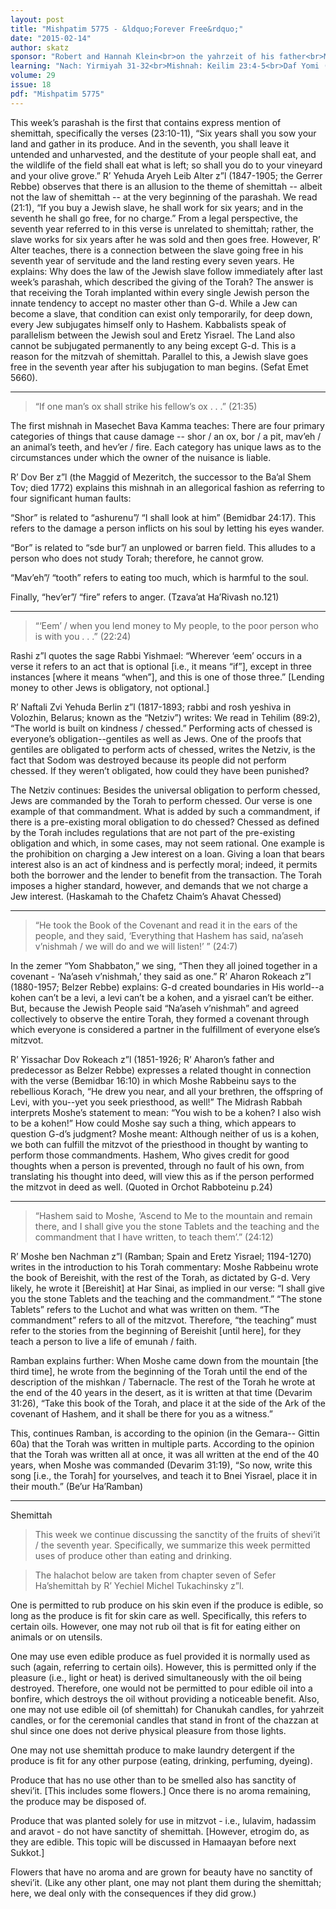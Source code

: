 ```yaml
---
layout: post
title: "Mishpatim 5775 - &ldquo;Forever Free&rdquo;"
date: "2015-02-14"
author: skatz
sponsor: "Robert and Hannah Klein<br>on the yahrzeit of his father<br>Milton Klein (Meir ben Kalman a&rdquo;h)<br><br>Professor & Mrs. Gil Ginsburg<br>on the yahrzeit of her father<br>Herzl Rosenson (Naftali Hertz ben Avraham a&rdquo;h)<br><br>Mr. and Mrs. Jules Meisler<br>in memory of<br>Jules&rsquo; mother Anne Meisler a&rdquo;h<br>and sister Gladys Citrino a&rdquo;h<br><br>Elaine and Jerry Taragin<br>on the yahrzeits of<br>Mrs. Shirley Taragin a&rdquo;h,<br>Mr. Irving Rivkin a&rdquo;h &amp;<br>Mrs. Frances Rivkin a&rdquo;h"
learning: "Nach: Yirmiyah 31-32<br>Mishnah: Keilim 23:4-5<br>Daf Yomi (Bavli): Ketubot 12<br>Halachah: Mishnah Berurah 541:2-4"
volume: 29
issue: 18
pdf: "Mishpatim 5775"
---
```


This week&rsquo;s parashah is the first that contains express mention of shemittah, specifically the verses (23:10-11), &ldquo;Six years shall you sow your land and gather in its produce.  And in the seventh, you shall leave it untended and unharvested, and the destitute of your people shall eat, and the wildlife of the field shall eat what is left; so shall you do to your vineyard and your olive grove.&rdquo;
R&rsquo; Yehuda Aryeh Leib Alter z&rdquo;l (1847-1905; the Gerrer Rebbe) observes that there is an allusion to the theme of shemittah -- albeit not the law of shemittah -- at the very beginning of the parashah.  We read (21:1), &ldquo;If you buy a Jewish slave, he shall work for six years; and in the seventh he shall go free, for no charge.&rdquo;  From a legal perspective, the seventh year referred to in this verse is unrelated to shemittah; rather, the slave works for six years after he was sold and then goes free.  However, R&rsquo; Alter teaches, there is a connection between the slave going free in his seventh year of servitude and the land resting every seven years.  He explains:
Why does the law of the Jewish slave follow immediately after last week&rsquo;s parashah, which described the giving of the Torah?  The answer is that receiving the Torah implanted within every single Jewish person the innate tendency to accept no master other than G-d.  While a Jew can become a slave, that condition can exist only temporarily, for deep down, every Jew subjugates himself only to Hashem.
Kabbalists speak of parallelism between the Jewish soul and Eretz Yisrael.  The Land also cannot be subjugated permanently to any being except G-d.  This is a reason for the mitzvah of shemittah.  Parallel to this, a Jewish slave goes free in the seventh year after his subjugation to man begins.  (Sefat Emet 5660).

********

> &ldquo;If one man&rsquo;s ox shall strike his fellow&rsquo;s ox . . .&rdquo;  (21:35)

The first mishnah in Masechet Bava Kamma teaches: There are four primary categories of things that cause damage -- shor / an ox, bor / a pit, mav&rsquo;eh / an animal&rsquo;s teeth, and hev&rsquo;er / fire. Each category has unique laws as to the circumstances under which the owner of the nuisance is liable.

R&rsquo; Dov Ber z&rdquo;l (the Maggid of Mezeritch, the successor to the Ba&rsquo;al Shem Tov; died 1772) explains this mishnah in an allegorical fashion as referring to four significant human faults:

&ldquo;Shor&rdquo; is related to &ldquo;ashurenu&rdquo;/ &ldquo;I shall look at him&rdquo; (Bemidbar 24:17). This refers to the damage a person inflicts on his soul by letting his eyes wander.

&ldquo;Bor&rdquo; is related to &ldquo;sde bur&rdquo;/ an unplowed or barren field. This alludes to a person who does not study Torah; therefore, he cannot grow.

&ldquo;Mav&rsquo;eh&rdquo;/ &ldquo;tooth&rdquo; refers to eating too much, which is harmful to the soul.

Finally, &ldquo;hev&rsquo;er&rdquo;/ &ldquo;fire&rdquo; refers to anger.  (Tzava&rsquo;at Ha&rsquo;Rivash no.121)

********

> &ldquo;&lsquo;Eem&rsquo; / when you lend money to My people, to the poor person who is with you . . .&rdquo; (22:24)

Rashi z&rdquo;l quotes the sage Rabbi Yishmael: &ldquo;Wherever &lsquo;eem&rsquo; occurs in a verse it refers to an act that is optional \[i.e., it means &ldquo;if&rdquo;\], except in three instances \[where it means &ldquo;when&rdquo;\], and this is one of those three.&rdquo; \[Lending money to other Jews is obligatory, not optional.\]

R&rsquo; Naftali Zvi Yehuda Berlin z&rdquo;l (1817-1893; rabbi and rosh yeshiva in Volozhin, Belarus; known as the &ldquo;Netziv&rdquo;) writes: We read in Tehilim (89:2), &ldquo;The world is built on kindness / chessed.&rdquo; Performing acts of chessed is everyone&rsquo;s obligation--gentiles as well as Jews. One of the proofs that gentiles are obligated to perform acts of chessed, writes the Netziv, is the fact that Sodom was destroyed because its people did not perform chessed. If they weren&rsquo;t obligated, how could they have been punished?

The Netziv continues: Besides the universal obligation to perform chessed, Jews are commanded by the Torah to perform chessed. Our verse is one example of that commandment. What is added by such a commandment, if there is a pre-existing moral obligation to do chessed? Chessed as defined by the Torah includes regulations that are not part of the pre-existing obligation and which, in some cases, may not seem rational. One example is the prohibition on charging a Jew interest on a loan. Giving a loan that bears interest also is an act of kindness and is perfectly moral; indeed, it permits both the borrower and the lender to benefit from the transaction. The Torah imposes a higher standard, however, and demands that we not charge a Jew interest.  (Haskamah to the Chafetz Chaim&rsquo;s Ahavat Chessed)

********

> &ldquo;He took the Book of the Covenant and read it in the ears of the people, and they said, &lsquo;Everything that Hashem has said, na&rsquo;aseh v&rsquo;nishmah / we will do and we will listen!&rsquo; &rdquo; (24:7)

In the zemer &ldquo;Yom Shabbaton,&rdquo; we sing, &ldquo;Then they all joined together in a covenant - &lsquo;Na&rsquo;aseh v&rsquo;nishmah,&rsquo; they said as one.&rdquo; R&rsquo; Aharon Rokeach z&rdquo;l (1880-1957; Belzer Rebbe) explains: G-d created boundaries in His world--a kohen can&rsquo;t be a levi, a levi can&rsquo;t be a kohen, and a yisrael can&rsquo;t be either. But, because the Jewish People said &ldquo;Na&rsquo;aseh v&rsquo;nishmah&rdquo; and agreed collectively to observe the entire Torah, they formed a covenant through which everyone is considered a partner in the fulfillment of everyone else&rsquo;s mitzvot.

R&rsquo; Yissachar Dov Rokeach z&rdquo;l (1851-1926; R&rsquo; Aharon&rsquo;s father and predecessor as Belzer Rebbe) expresses a related thought in connection with the verse (Bemidbar 16:10) in which Moshe Rabbeinu says to the rebellious Korach, &ldquo;He drew you near, and all your brethren, the offspring of Levi, with you--yet you seek priesthood, as well!&rdquo; The Midrash Rabbah interprets Moshe&rsquo;s statement to mean: &ldquo;You wish to be a kohen?  I also wish to be a kohen!&rdquo; How could Moshe say such a thing, which appears to question G-d&rsquo;s judgment?  Moshe meant: Although neither of us is a kohen, we both can fulfill the mitzvot of the priesthood in thought by wanting to perform those commandments. Hashem, Who gives credit for good thoughts when a person is prevented, through no fault of his own, from translating his thought into deed, will view this as if the person performed the mitzvot in deed as well.  (Quoted in Orchot Rabboteinu p.24)

********

> &ldquo;Hashem said to Moshe, &lsquo;Ascend to Me to the mountain and remain there, and I shall give you the stone Tablets and the teaching and the commandment that I have written, to teach them&rsquo;.&rdquo; (24:12)

R&rsquo; Moshe ben Nachman z&rdquo;l (Ramban; Spain and Eretz Yisrael; 1194-1270) writes in the introduction to his Torah commentary: Moshe Rabbeinu wrote the book of Bereishit, with the rest of the Torah, as dictated by G-d. Very likely, he wrote it \[Bereishit\] at Har Sinai, as implied in our verse: &ldquo;I shall give you the stone Tablets and the teaching and the commandment.&rdquo; &ldquo;The stone Tablets&rdquo; refers to the Luchot and what was written on them. &ldquo;The commandment&rdquo; refers to all of the mitzvot. Therefore, &ldquo;the teaching&rdquo; must refer to the stories from the beginning of Bereishit \[until here\], for they teach a person to live a life of emunah / faith.

Ramban explains further: When Moshe came down from the mountain \[the third time\], he wrote from the beginning of the Torah until the end of the description of the mishkan / Tabernacle. The rest of the Torah he wrote at the end of the 40 years in the desert, as it is written at that time (Devarim 31:26), &ldquo;Take this book of the Torah, and place it at the side of the Ark of the covenant of Hashem, and it shall be there for you as a witness.&rdquo;

This, continues Ramban, is according to the opinion (in the Gemara-- Gittin 60a) that the Torah was written in multiple parts. According to the opinion that the Torah was written all at once, it was all written at the end of the 40 years, when Moshe was commanded (Devarim 31:19), &ldquo;So now, write this song \[i.e., the Torah\] for yourselves, and teach it to Bnei Yisrael, place it in their mouth.&rdquo;  (Be&rsquo;ur Ha&rsquo;Ramban)

********

Shemittah

> This week we continue discussing the sanctity of the fruits of shevi&rsquo;it / the seventh year. Specifically, we summarize this week permitted uses of produce other than eating and drinking.

> The halachot below are taken from chapter seven of Sefer Ha&rsquo;shemittah by R&rsquo; Yechiel Michel Tukachinsky z&rdquo;l.

One is permitted to rub produce on his skin even if the produce is edible, so long as the produce is fit for skin care as well. Specifically, this refers to certain oils. However, one may not rub oil that is fit for eating either on animals or on utensils.

One may use even edible produce as fuel provided it is normally used as such (again, referring to certain oils). However, this is permitted only if the pleasure (i.e., light or heat) is derived simultaneously with the oil being destroyed. Therefore, one would not be permitted to pour edible oil into a bonfire, which destroys the oil without providing a noticeable benefit. Also, one may not use edible oil (of shemittah) for Chanukah candles, for yahrzeit candles, or for the ceremonial candles that stand in front of the chazzan at shul since one does not derive physical pleasure from those lights.

One may not use shemittah produce to make laundry detergent if the produce is fit for any other purpose (eating, drinking, perfuming, dyeing).

Produce that has no use other than to be smelled also has sanctity of shevi&rsquo;it. \[This includes some flowers.\] Once there is no aroma remaining, the produce may be disposed of.

Produce that was planted solely for use in mitzvot - i.e., lulavim, hadassim and aravot - do not have sanctity of shemittah. \[However, etrogim do, as they are edible. This topic will be discussed in Hamaayan before next Sukkot.\]

Flowers that have no aroma and are grown for beauty have no sanctity of shevi&rsquo;it. (Like any other plant, one may not plant them during the shemittah; here, we deal only with the consequences if they did grow.)
